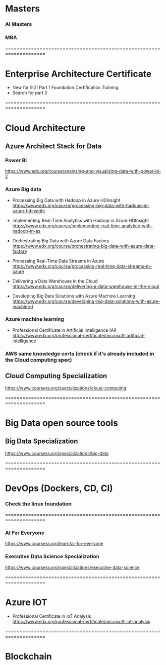 # Masters
### AI Masters
### MBA
====================================================================

# Enterprise Architecture Certificate
- New for 9.2! Part 1 Foundation Certification Training   </br>
- Search for part 2

====================================================================

# Cloud Architecture

## Azure Architect Stack for Data 
### Power BI
https://www.edx.org/course/analyzing-and-visualizing-data-with-power-bi-2

### Azure Big data
- Processing Big Data with Hadoop in Azure HDInsight <br/>
https://www.edx.org/course/processing-big-data-with-hadoop-in-azure-hdinsight 

- Implementing Real-Time Analytics with Hadoop in Azure HDInsight <br/>
https://www.edx.org/course/implementing-real-time-analytics-with-hadoop-in-az

- Orchestrating Big Data with Azure Data Factory <br/>
https://www.edx.org/course/orchestrating-big-data-with-azure-data-factory

- Processing Real-Time Data Streams in Azure <br/>
https://www.edx.org/course/processing-real-time-data-streams-in-azure

- Delivering a Data Warehouse in the Cloud <br/>
https://www.edx.org/course/delivering-a-data-warehouse-in-the-cloud

- Developing Big Data Solutions with Azure Machine Learning <br/>
https://www.edx.org/course/developing-big-data-solutions-with-azure-machine-l


### Azure machine learning
- Professional Certificate in Artificial Intelligence (AI) <br/>
https://www.edx.org/professional-certificate/microsoft-artificial-intelligence

### AWS same knowledge certs (check if it's already included in the Cloud computing spec)

## Cloud Computing Specialization
https://www.coursera.org/specializations/cloud-computing

====================================================================

# Big Data open source tools
## Big Data Specialization
https://www.coursera.org/specializations/big-data

====================================================================

# DevOps (Dockers, CD, CI)
### Check the linux foundation

====================================================================
### AI For Everyone
https://www.coursera.org/learn/ai-for-everyone

### Executive Data Science Specialization
https://www.coursera.org/specializations/executive-data-science

====================================================================

# Azure IOT
- Professional Certificate in IoT Analysis <br/>
https://www.edx.org/professional-certificate/microsoft-iot-analysis


====================================================================

# Blockchain

